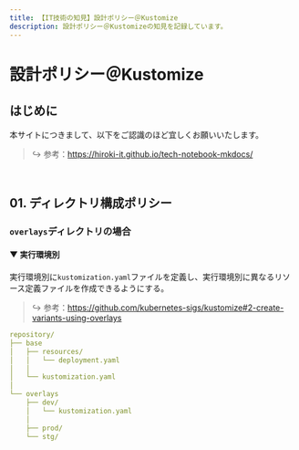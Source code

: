 ```yaml
---
title: 【IT技術の知見】設計ポリシー＠Kustomize
description: 設計ポリシー＠Kustomizeの知見を記録しています。
---
```


# 設計ポリシー＠Kustomize

## はじめに

本サイトにつきまして、以下をご認識のほど宜しくお願いいたします。



> ↪️ 参考：https://hiroki-it.github.io/tech-notebook-mkdocs/

<br>

## 01. ディレクトリ構成ポリシー

### ```overlays```ディレクトリの場合

#### ▼ 実行環境別

実行環境別に```kustomization.yaml```ファイルを定義し、実行環境別に異なるリソース定義ファイルを作成できるようにする。



> ↪️ 参考：https://github.com/kubernetes-sigs/kustomize#2-create-variants-using-overlays

```yaml
repository/
├── base
│   ├── resources/
│   │   └── deployment.yaml
│   │
│   └── kustomization.yaml
│
└── overlays
    ├── dev/
    │   └── kustomization.yaml
    │
    ├── prod/
    └── stg/
```

<br>
